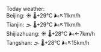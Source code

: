 Today weather:  
Beijing: ☀️ 🌡️+29°C 🌬️↖11km/h  
Tianjin: 🌫  🌡️+29°C 🌬️↖11km/h  
Shijiazhuang: ☀️ 🌡️+28°C 🌬️←7km/h  
Tangshan: 🌫  🌡️+28°C 🌬️↖15km/h  

